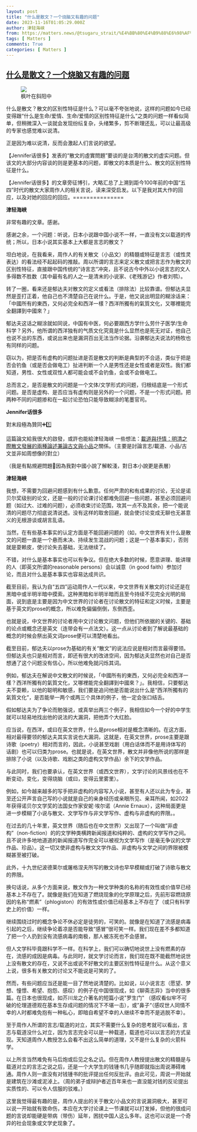 ```yaml
---
layout: post
title: "什么是散文？一个烧脑又有趣的问题"
date: 2023-11-16T01:05:29.000Z
author: 津轻海峡
from: https://matters.news/@tsugaru_strait/%E4%BB%80%E4%B9%88%E6%98%AF%E6%95%A3%E6%96%87-%E4%B8%80%E4%B8%AA%E7%83%A7%E8%84%91%E5%8F%88%E6%9C%89%E8%B6%A3%E7%9A%84%E9%97%AE%E9%A2%98-bafybeiadxsyanbo3h7uiqqr7pk2os32tjploteb6ss7zh7ouunvjxvozv4
tags: [ Matters ]
comments: True
categories: [ Matters ]
---
```

<!--1700096729000-->
[什么是散文？一个烧脑又有趣的问题](https://matters.news/@tsugaru_strait/%E4%BB%80%E4%B9%88%E6%98%AF%E6%95%A3%E6%96%87-%E4%B8%80%E4%B8%AA%E7%83%A7%E8%84%91%E5%8F%88%E6%9C%89%E8%B6%A3%E7%9A%84%E9%97%AE%E9%A2%98-bafybeiadxsyanbo3h7uiqqr7pk2os32tjploteb6ss7zh7ouunvjxvozv4)
------

<div>
<figure class="image"><img src="https://imagedelivery.net/kDRCweMmqLnTPNlbum-pYA/prod/embed/953e20c4-2bda-4f44-91f1-08aa4b5c79a3.jpeg/public" referrerpolicy="no-referrer"><figcaption>枫叶在斜阳中</figcaption></figure><p>什么是散文？散文的区别性特征是什么？可以毫不夸张地说，这样的问题如今已经变得跟“什么是生命/爱情、生命/爱情的区别性特征是什么”之类的问题一样看似简单，但稍微深入一谈就会发现纷纭复杂，头绪繁多，剪不断理还乱，可以让最高级的专家也感觉难以说清。</p><p>正是因为难以说清，反而会激起人们言说的欲望。</p><p>【Jennifer话很多】发表的“散文的虛實問題”要谈的是台湾的散文的虚实问题。但该文的大部分内容谈的则是更基本的问题，即散文的本质是什么、散文的区别性特征是什么。</p><p>【Jennifer话很多】的文章旁征博引，大略汇总了上溯到距今100年前的中国“五四”时代的散文大家周作人的相关言说，读来深受启发。以下是我对其大作的回应，以及对她的回应的回应。===============</p><p><strong>津轻海峡</strong></p><p>非常有趣的文章。感谢。</p><p>感谢之余，一个问题：听说，日本小说跟中国小说不一样，一直没有文以载道的传统；所以，日本小说其实基本上大都是言志的散文？</p><p>坦白地说，在我看来，周作人的有关散文（小品文）的精髓或特征是言志（或性灵表达）的看法经不起起码的推敲。周以所谓的言志来定义散文或把言志作为散文的区别性特征，直接跟中国传统的”诗言志“冲突，且不说古今中外以小说言志的文人多得数不胜数（其中最有名的人之一是清末的小说家、《老残游记》作者刘鹗）。</p><p>转了一圈，看来还是郁达夫对散文的定义或看法（排除法）比较靠谱。但郁达夫显然是歪打正着，他自己也不清楚自己在说什么。于是，他又说出明显的糊涂话来：「中國所有的東西，又何必完全和西洋一樣？西洋所獨有的氣質文化，又哪裡能完全翻譯到中國來？」</p><p>郁达夫这话之糊涂就如同说，中国有中医，何必要跟西方学什么劳什子医学/生命科学？另外，他所谓的西洋独有的气质文化究竟是什么显然也是死无对证，他自己也说不出的东西，或说出来也是漏洞百出无法当作论据。沿袭郁达夫说法的杨牧也有同样的问题。</p><p>窃以为，把是否有虚构的问题扯进是否是散文的判断是典型的不合适，类似于把是否会钓鱼（或是否会做电工）扯进判断一个人是男性还是女性或者是双性。我们都知道，男性、女性或双性人都可能会或不会钓鱼，会或不会做电工。</p><p>总而言之，是否是散文的问题是一个文体/文学形式的问题，归根结底是一个形式问题。是否是虚构、是否应当有虚构则是另外的一个问题，不是一个形式问题。把两种不同的问题掺和在一起讨论恐怕只能导致糊涂的笔墨官司。</p><p><strong>Jennifer话很多</strong></p><p>對末段極為贊同➕1️⃣</p><p>這篇論文給我很大的啟發，或許也能給津轻海峡 一些想法：<a target="_blank" rel="noopener noreferrer nofollow" href="https://ejournals.lib.hkbu.edu.hk/index.php/sinohumanitas/article/view/2273">載道與抒情：明清之際散文發展的兩種論述兼論古文與小品</a>之關係。（主要是討論言志/載道、小品/古文並非如周想像的對立）</p><p>（我是有點規避問題🤣因為我對中國小說了解較淺，對日本小說更是表層）</p><p><strong>津轻海峡</strong></p><p>我想，不需要为回避问题感到有什么歉意。任何严肃的和有成果的讨论，无论是诺贝尔奖级别的论文，还是一般的讨论课讨论都难免回避一些问题，甚至必须回避问题（如过大、过难的问题），必须收束讨论范围，攻其一点不及其余，把一个能说清的问题尽力彻底说清说透。没有这样的取舍回避，就会使讨论变成无聊也无甚意义的无根游谈或胡言乱语。</p><p>当然，在有些基本事实的认定方面是不能回避问题的（如，中文世界有关什么是散文的问题一直是一个悬而未决、持续发生混战的问题；这是一个基本事实），否则就是耍赖皮，使讨论失去基础，无法继续了。</p><p>不错，对什么是基本事实也可以有争议。但在绝大多数的时候，愿意讲理、能讲理的人（即英文所谓的reasonable persons）会以诚意（in good faith）参加讨论，而且对什么是基本事实也容易达成共识。</p><p>截至目前，我认为自“五四”运动周作人一代以来，中文世界有关散文的讨论还是在黑暗中或半明半暗中摸索。这种黑暗和半明半暗而且至今持续不见完全光明的局面，说到底是主要是因为中文世界的讨论者在讨论散文的特征和定义时候，主要是基于英文的prose的概念，所以难免偏偏倒倒，东倒西歪。</p><p>也就是说，中文世界的讨论者用中文讨论散文问题，但他们所依据的关键的、基础的论点或概念还是英文（连带会有一点法文）。这一点从讨论者到了解说最基础的概念的时候会祭出英文词prose便可以清楚地看出。</p><p>截至目前，郁达夫以prose为基础的有关“散文”的说法应说是相对而言最得要领。但郁达夫也只是相对而言，即还有很大的改进空间，因为郁达夫显然也对自己是否想通了这个问题没有信心，所以他难免就闪烁其词。</p><p>例如，郁达夫在解说中文散文的时候说，「中國所有的東西，又何必完全和西洋一樣？西洋所獨有的氣質文化，又哪裡能完全翻譯到中國來？」。我相信，只要郁达夫不耍赖，以他的聪明和敏感，我们要是追问他是否能说出什么是“西洋所獨有的氣質文化”，是否能举一两个或两三个具体的例子，他一定会张口结舌。</p><p>假如郁达夫为了争论而勉强说，或真举出两三个例子，我相信如今一个好的中学生就可以轻易地找出他的说法的大漏洞，把他弄个大红脸。</p><p>应当说，在西洋，或曰在英文世界，什么是prose相对是概念清晰的。在这方面，相对最得要领的郁达夫其实言说也大漏洞，这就是，在英文世界，prose主要是跟诗歌（poetry）相对而言的，因此，小说甚至戏剧（用白话体而不是用诗体写的话剧）也可以归类为prose。也就是说，在英文世界，散文并非像他所说的那样是排除了小说（以及诗歌、戏剧之类的虚构文学作品）余下的文学作品。</p><p>与此同时，我们也要承认，在英文世界（或西文世界），文学讨论的风景线也在不断变动，变化，变得烧脑（或曰，变得云里雾里）。</p><p>例如，如今越来越多的写手把非虚构的内容写入小说，甚至有人还以此为专业，甚至还公开声言自己写的小说就是自己的亲身经历或亲眼所见、亲耳所闻，如2022年获得诺贝尔文学奖的法国女作家安妮·埃尔诺（Annie Ernaux），这种局面更是进一步模糊了小说与散文、文学写作与非文学写作、虚构与非虚构的界限。。</p><p>在过去的几十年里，英文世界（随后也在中文世界）又出现了一个叫做“非虚构”（non-fiction）的的文学种类横跨新闻报道和纯粹的、虚构的文学写作之间。且不说许多地地道道的新闻报道写作完全可以被视为文学写作（是毫无争议的文学作品、珍品）。这一切又使非虚构与散文文学作品、非虚构与文学之间的界限被模糊甚至被打破。</p><p>此外，十九世纪波德莱尔或屠格涅夫所写的散文诗也早早模糊或打破了诗歌与散文的界限。</p><p>换句话说，从多个方面来说，散文作为一种文学种类的名称的有效性或价值早已经基本上不存在了。就像是我们在知道了燃烧现象的化学原理之后，先前形容燃烧原因的名称“燃素”（phlogiston）的有效性或价值已经基本上不存在了（或只有科学史上的价值）一样。</p><p>继续围绕过时的概念争论不休必定是徒劳的，可笑的。就像是在知道了流感是病毒引起的之后，继续争论着凉是否能导致“感冒”很可笑一样。我们现在差不多都知道了把一个人扔到没有流感病毒的南极，那人被冻死也不会感冒。</p><p>但人文学科毕竟跟科学不一样。在科学上，我们可以确切地说世上没有燃素的存在，流感的成因是病毒。与此同时，就文学讨论而言，我们现在既不能截然地说世上没有散文的存在，又说不出或说不好散文的主要区别性特征是什么。从这个意义上说，很多有关散文的讨论又不能说是可笑的了。</p><p>然而，有些问题应当还是能一目了然地说清楚的。比如说，以小说言志（愿望、梦想、憧憬、希望、抱怨、感叹）的例子在中国很现成，如《聊斋志异》当中的很多篇。在日本也很现成，如芥川龙之介著名的短篇小说"罗生门" （感叹看似牢不可破的伦理道德观在基本生存成问题的情况下不堪一击），或”鼻子“（感叹世人同情不幸的人时都难免抱有一种私心，即暗自希望不幸的人继续不幸而不是逃脱不幸）。</p><p>至于周作人所谓的言志/载道的对立，其实不需要什么复杂的思考就可以看出，言志与载道没什么对立，因为言志完全可以是一种载道，载道也可以以言志的方式呈现。天知道周作人教授怎么会看不出这么简单的道理，又不是什么复杂的火箭科学。</p><p>以上所言当然难免有马后炮或后见之名之讥。但在周作人教授提出散文的精髓是与载道对立的言志之说之后，还是一个大学生的钱锺书几乎随即就指出周说滞碍难通。周作人则一直没有对钱锺书的批评提出任何反批评。由此可见，周说一开始就是建筑在沙滩或泥淖上。（周的弟子或辩护者近百年来也一直没能对钱的反论提出实质性的、可以令人信服的驳难。）</p><p>这里我觉得最有趣的是，周作人提出的关于散文/小品文的言说漏洞极大，甚至可以说一开始就有致命伤，本应在大学讨论课上一节课就可以打发掉，但他的很成问题的言说却能硬是带病（带伤）延年，困扰中国人这么多年。这也可以说是一个奇异的社会现象或文学史现象了。</p><p><br class="smart"></p>
</div>
